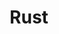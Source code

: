 ---
title: Rust
icon: /rust.svg
index: false
category:
  - Rust
  - Rust语法特性
  - Cargo
  - Rust实例项目
---